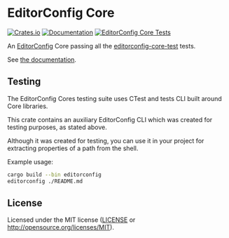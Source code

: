 # EditorConfig Core

[![Crates.io](https://img.shields.io/crates/v/editorconfig-core.svg)](https://crates.io/crates/editorconfig-core)
[![Documentation](https://docs.rs/editorconfig-core/badge.svg)](https://docs.rs/editorconfig-core/)
[![EditorConfig Core Tests](https://github.com/rotmh/editorconfig-core-rust/actions/workflows/tests.yaml/badge.svg)](https://github.com/rotmh/editorconfig-core-rust/actions/workflows/tests.yaml)

An [EditorConfig] Core passing all the [editorconfig-core-test] tests.

See [the documentation].

## Testing

The EditorConfig Cores testing suite uses CTest and tests CLI built around Core
libraries.

This crate contains an auxiliary EditorConfig CLI which was created for testing
purposes, as stated above.

Although it was created for testing, you can use it in your project for
extracting properties of a path from the shell.

Example usage:

```sh
cargo build --bin editorconfig
editorconfig ./README.md
```

## License

Licensed under the MIT license ([LICENSE](LICENSE) or http://opensource.org/licenses/MIT).

[EditorConfig]: https://editorconfig.org/
[editorconfig-core-test]: https://github.com/editorconfig/editorconfig-core-test
[the documentation]: https://docs.rs/editorconfig-core/
